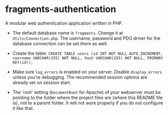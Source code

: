 # fragments-authentication
A modular web authentication application written in PHP.

- The default database name is `fragments`. Change it at `Utils/Connection.php`. The username, password and PDO driver for the database connection can be set there as well.

- Create the table: `CREATE TABLE users (id INT NOT NULL AUTO_INCREMENT, username VARCHAR(255) NOT NULL, hash VARCHAR(255) NOT NULL, PRIMARY KEY(id));`

- Make sure `log_errors` is enabled on your server. Disable `display_errors` unless you're debugging. The recommended session options are already set on session start.

- The 'root' setting (`DocumentRoot` for Apache) of your webserver must be pointing to the folder where the project files are (where this README file is), not to a parent folder. It will not work properly if you do not configure it like that.